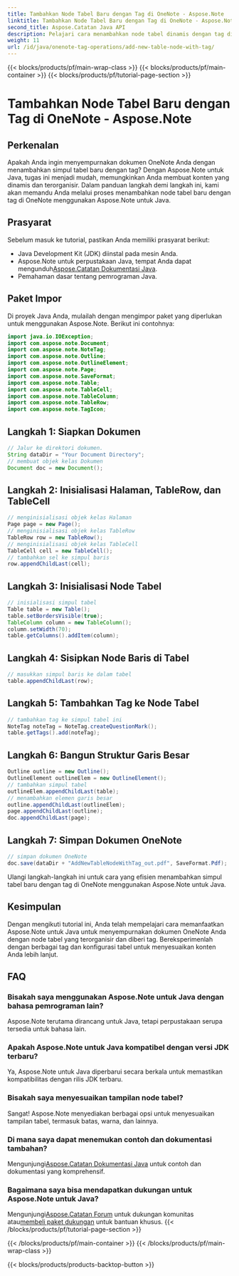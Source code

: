 ```yaml
---
title: Tambahkan Node Tabel Baru dengan Tag di OneNote - Aspose.Note
linktitle: Tambahkan Node Tabel Baru dengan Tag di OneNote - Aspose.Note
second_title: Aspose.Catatan Java API
description: Pelajari cara menambahkan node tabel dinamis dengan tag di OneNote menggunakan Aspose.Note untuk Java. Tingkatkan organisasi dokumen Anda dengan mudah.
weight: 11
url: /id/java/onenote-tag-operations/add-new-table-node-with-tag/
---
```


{{< blocks/products/pf/main-wrap-class >}}
{{< blocks/products/pf/main-container >}}
{{< blocks/products/pf/tutorial-page-section >}}

# Tambahkan Node Tabel Baru dengan Tag di OneNote - Aspose.Note

## Perkenalan
Apakah Anda ingin menyempurnakan dokumen OneNote Anda dengan menambahkan simpul tabel baru dengan tag? Dengan Aspose.Note untuk Java, tugas ini menjadi mudah, memungkinkan Anda membuat konten yang dinamis dan terorganisir. Dalam panduan langkah demi langkah ini, kami akan memandu Anda melalui proses menambahkan node tabel baru dengan tag di OneNote menggunakan Aspose.Note untuk Java.
## Prasyarat
Sebelum masuk ke tutorial, pastikan Anda memiliki prasyarat berikut:
- Java Development Kit (JDK) diinstal pada mesin Anda.
-  Aspose.Note untuk perpustakaan Java, tempat Anda dapat mengunduh[Aspose.Catatan Dokumentasi Java](https://reference.aspose.com/note/java/).
- Pemahaman dasar tentang pemrograman Java.
## Paket Impor
Di proyek Java Anda, mulailah dengan mengimpor paket yang diperlukan untuk menggunakan Aspose.Note. Berikut ini contohnya:
```java
import java.io.IOException;
import com.aspose.note.Document;
import com.aspose.note.NoteTag;
import com.aspose.note.Outline;
import com.aspose.note.OutlineElement;
import com.aspose.note.Page;
import com.aspose.note.SaveFormat;
import com.aspose.note.Table;
import com.aspose.note.TableCell;
import com.aspose.note.TableColumn;
import com.aspose.note.TableRow;
import com.aspose.note.TagIcon;
```
## Langkah 1: Siapkan Dokumen
```java
// Jalur ke direktori dokumen.
String dataDir = "Your Document Directory";
// membuat objek kelas Dokumen
Document doc = new Document();
```
## Langkah 2: Inisialisasi Halaman, TableRow, dan TableCell
```java
// menginisialisasi objek kelas Halaman
Page page = new Page();
// menginisialisasi objek kelas TableRow
TableRow row = new TableRow();
// menginisialisasi objek kelas TableCell
TableCell cell = new TableCell();
// tambahkan sel ke simpul baris
row.appendChildLast(cell);
```
## Langkah 3: Inisialisasi Node Tabel
```java
// inisialisasi simpul tabel
Table table = new Table();
table.setBordersVisible(true);
TableColumn column = new TableColumn();
column.setWidth(70);
table.getColumns().addItem(column);
```
## Langkah 4: Sisipkan Node Baris di Tabel
```java
// masukkan simpul baris ke dalam tabel
table.appendChildLast(row);
```
## Langkah 5: Tambahkan Tag ke Node Tabel
```java
// tambahkan tag ke simpul tabel ini
NoteTag noteTag = NoteTag.createQuestionMark();
table.getTags().add(noteTag);
```
## Langkah 6: Bangun Struktur Garis Besar
```java
Outline outline = new Outline();
OutlineElement outlineElem = new OutlineElement();
// tambahkan simpul tabel
outlineElem.appendChildLast(table);
// menambahkan elemen garis besar
outline.appendChildLast(outlineElem);
page.appendChildLast(outline);
doc.appendChildLast(page);
```
## Langkah 7: Simpan Dokumen OneNote
```java
// simpan dokumen OneNote
doc.save(dataDir + "AddNewTableNodeWithTag_out.pdf", SaveFormat.Pdf);
```
Ulangi langkah-langkah ini untuk cara yang efisien menambahkan simpul tabel baru dengan tag di OneNote menggunakan Aspose.Note untuk Java.
## Kesimpulan
Dengan mengikuti tutorial ini, Anda telah mempelajari cara memanfaatkan Aspose.Note untuk Java untuk menyempurnakan dokumen OneNote Anda dengan node tabel yang terorganisir dan diberi tag. Bereksperimenlah dengan berbagai tag dan konfigurasi tabel untuk menyesuaikan konten Anda lebih lanjut.
## FAQ
### Bisakah saya menggunakan Aspose.Note untuk Java dengan bahasa pemrograman lain?
Aspose.Note terutama dirancang untuk Java, tetapi perpustakaan serupa tersedia untuk bahasa lain.
### Apakah Aspose.Note untuk Java kompatibel dengan versi JDK terbaru?
Ya, Aspose.Note untuk Java diperbarui secara berkala untuk memastikan kompatibilitas dengan rilis JDK terbaru.
### Bisakah saya menyesuaikan tampilan node tabel?
Sangat! Aspose.Note menyediakan berbagai opsi untuk menyesuaikan tampilan tabel, termasuk batas, warna, dan lainnya.
### Di mana saya dapat menemukan contoh dan dokumentasi tambahan?
 Mengunjungi[Aspose.Catatan Dokumentasi Java](https://reference.aspose.com/note/java/) untuk contoh dan dokumentasi yang komprehensif.
### Bagaimana saya bisa mendapatkan dukungan untuk Aspose.Note untuk Java?
 Mengunjungi[Aspose.Catatan Forum](https://forum.aspose.com/c/note/28) untuk dukungan komunitas atau[membeli paket dukungan](https://purchase.aspose.com/buy) untuk bantuan khusus.
{{< /blocks/products/pf/tutorial-page-section >}}

{{< /blocks/products/pf/main-container >}}
{{< /blocks/products/pf/main-wrap-class >}}

{{< blocks/products/products-backtop-button >}}
